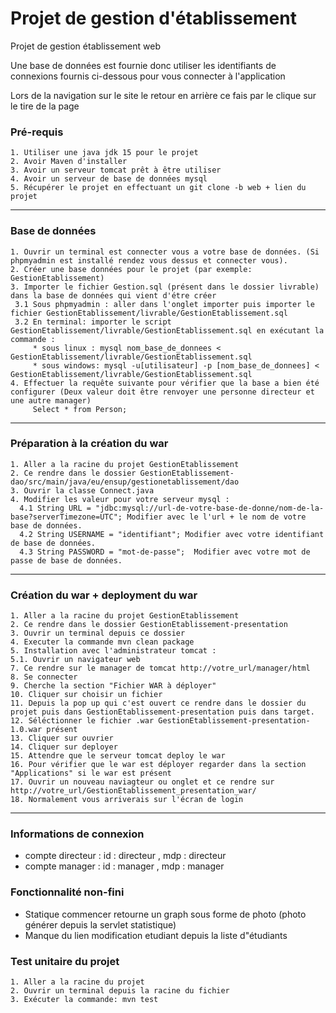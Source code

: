 # Projet de gestion d'établissement

Projet de gestion établissement web 

Une base de données est fournie donc utiliser les identifiants de connexions fournis ci-dessous pour vous connecter à l'application

Lors de la navigation sur le site le retour en arrière ce fais par le clique sur le tire de la page


### Pré-requis
 
    1. Utiliser une java jdk 15 pour le projet
    2. Avoir Maven d'installer
    3. Avoir un serveur tomcat prêt à être utiliser 
    4. Avoir un serveur de base de données mysql
    5. Récupérer le projet en effectuant un git clone -b web + lien du projet
    
---
### Base de données
    
    1. Ouvrir un terminal est connecter vous a votre base de données. (Si phpmyadmin est installé rendez vous dessus et connecter vous).
    2. Créer une base données pour le projet (par exemple: GestionEtablissement)
    3. Importer le fichier Gestion.sql (présent dans le dossier livrable) dans la base de données qui vient d'étre créer
     3.1 Sous phpmyadmin : aller dans l'onglet importer puis importer le fichier GestionEtablissement/livrable/GestionEtablissement.sql
     3.2 En terminal: importer le script GestionEtablissement/livrable/GestionEtablissement.sql en exécutant la commande : 
         * sous linux : mysql nom_base_de_donnees < GestionEtablissement/livrable/GestionEtablissement.sql
         * sous windows: mysql -u[utilisateur] -p [nom_base_de_donnees] < GestionEtablissement/livrable/GestionEtablissement.sql
    4. Effectuer la requête suivante pour vérifier que la base a bien été configurer (Deux valeur doit être renvoyer une personne directeur et une autre manager)
         Select * from Person; 
---

### Préparation à la création du war 

    1. Aller a la racine du projet GestionEtablissement
    2. Ce rendre dans le dossier GestionEtablissement-dao/src/main/java/eu/ensup/gestionetablissement/dao
    3. Ouvrir la classe Connect.java
    4. Modifier les valeur pour votre serveur mysql : 
      4.1 String URL = "jdbc:mysql://url-de-votre-base-de-donne/nom-de-la-base?serverTimezone=UTC"; Modifier avec le l'url + le nom de votre base de données.
      4.2 String USERNAME = "identifiant"; Modifier avec votre identifiant de base de données.
      4.3 String PASSWORD = "mot-de-passe";  Modifier avec votre mot de passe de base de données.

---

### Création du war + deployment du war

    1. Aller a la racine du projet GestionEtablissement
    2. Ce rendre dans le dossier GestionEtablissement-presentation
    3. Ouvrir un terminal depuis ce dossier
    4. Executer la commande mvn clean package
    5. Installation avec l'administrateur tomcat :
    5.1. Ouvrir un navigateur web 
    7. Ce rendre sur le manager de tomcat http://votre_url/manager/html
    8. Se connecter
    9. Cherche la section "Fichier WAR à déployer"
    10. Cliquer sur choisir un fichier
    11. Depuis la pop up qui c'est ouvert ce rendre dans le dossier du projet puis dans GestionEtablissement-presentation puis dans target. 
    12. Séléctionner le fichier .war GestionEtablissement-presentation-1.0.war présent
    13. Cliquer sur ouvrier
    14. Cliquer sur deployer
    15. Attendre que le serveur tomcat deploy le war
    16. Pour vérifier que le war est déployer regarder dans la section "Applications" si le war est présent
    17. Ouvrir un nouveau naviagteur ou onglet et ce rendre sur http://votre_url/GestionEtablissement_presentation_war/
    18. Normalement vous arriverais sur l'écran de login
---

### Informations de connexion
* compte directeur : id : directeur , mdp : directeur 
* compte manager : id : manager , mdp : manager 




### Fonctionnalité non-fini 

* Statique commencer retourne un graph sous forme de photo (photo générer depuis la servlet statistique)
* Manque du lien modification etudiant depuis la liste d"étudiants

### Test unitaire du projet

    1. Aller a la racine du projet
    2. Ouvrir un terminal depuis la racine du fichier
    3. Exécuter la commande: mvn test
